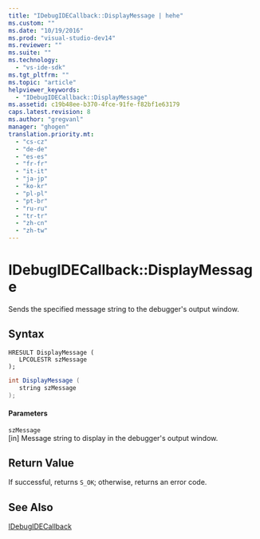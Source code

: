 ```yaml
---
title: "IDebugIDECallback::DisplayMessage | hehe"
ms.custom: ""
ms.date: "10/19/2016"
ms.prod: "visual-studio-dev14"
ms.reviewer: ""
ms.suite: ""
ms.technology: 
  - "vs-ide-sdk"
ms.tgt_pltfrm: ""
ms.topic: "article"
helpviewer_keywords: 
  - "IDebugIDECallback::DisplayMessage"
ms.assetid: c19b48ee-b370-4fce-91fe-f82bf1e63179
caps.latest.revision: 8
ms.author: "gregvanl"
manager: "ghogen"
translation.priority.mt: 
  - "cs-cz"
  - "de-de"
  - "es-es"
  - "fr-fr"
  - "it-it"
  - "ja-jp"
  - "ko-kr"
  - "pl-pl"
  - "pt-br"
  - "ru-ru"
  - "tr-tr"
  - "zh-cn"
  - "zh-tw"
---
```

# IDebugIDECallback::DisplayMessage
Sends the specified message string to the debugger's output window.  
  
## Syntax  
  
```cpp#  
HRESULT DisplayMessage (  
   LPCOLESTR szMessage  
);  
```  
  
```c#  
int DisplayMessage (  
   string szMessage  
);  
```  
  
#### Parameters  
 `szMessage`  
 [in] Message string to display in the debugger's output window.  
  
## Return Value  
 If successful, returns `S_OK`; otherwise, returns an error code.  
  
## See Also  
 [IDebugIDECallback](../extensibility-debugger-reference/idebugidecallback.md)